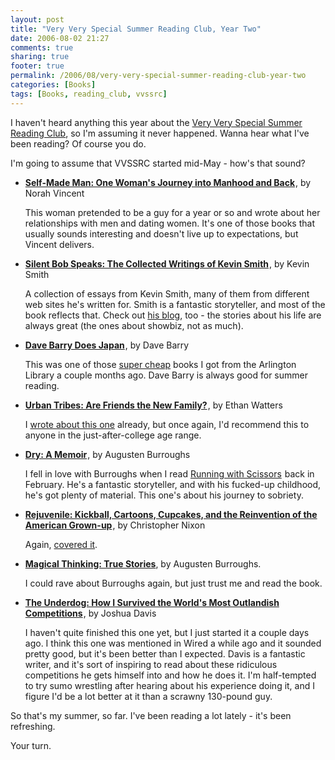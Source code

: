 ```yaml
---
layout: post
title: "Very Very Special Summer Reading Club, Year Two"
date: 2006-08-02 21:27
comments: true
sharing: true
footer: true
permalink: /2006/08/very-very-special-summer-reading-club-year-two
categories: [Books]
tags: [Books, reading_club, vvssrc]
---
```

<p>I haven't heard anything this year about the <a href="/2005/06/very-very-special-summer-reading-club">Very Very Special Summer Reading Club</a>, so I'm assuming it never happened.  Wanna hear what I've been reading?  Of course you do.</p>

<p>I'm going to assume that VVSSRC started mid-May - how's that sound?</p>

<ul>
<li><b><a href="http://www.amazon.com/exec/obidos/redirect?link_code=as2&path=ASIN/0670034665&tag=brocklicom-20&camp=1789&creative=9325">Self-Made Man: One Woman's Journey into Manhood and Back</a><img src="http://www.assoc-amazon.com/e/ir?t=brocklicom-20&l=as2&o=1&a=0670034665" width="1" height="1" border="0" alt="" style="border:none !important; margin:0px !important;" /></b>, by Norah Vincent</li>
<p>This woman pretended to be a guy for a year or so and wrote about her relationships with men and dating women.  It's one of those books that usually sounds interesting and doesn't live up to expectations, but Vincent delivers.</p>

<li><b><a href="http://www.amazon.com/exec/obidos/redirect?link_code=as2&path=ASIN/1401359736&tag=brocklicom-20&camp=1789&creative=9325">Silent Bob Speaks: The Collected Writings of Kevin Smith</a><img src="http://www.assoc-amazon.com/e/ir?t=brocklicom-20&l=as2&o=1&a=1401359736" width="1" height="1" border="0" alt="" style="border:none !important; margin:0px !important;" /></b>, by Kevin Smith</li>
<p>A collection of essays from Kevin Smith, many of them from different web sites he's written for.  Smith is a fantastic storyteller, and most of the book reflects that.  Check out <a href="http://www.silentbobspeaks.com/">his blog</a>, too - the stories about his life are always great (the ones about showbiz, not as much).</p>

<li><b><a href="http://www.amazon.com/exec/obidos/redirect?link_code=as2&path=ASIN/0449908100&tag=brocklicom-20&camp=1789&creative=9325">Dave Barry Does Japan</a><img src="http://www.assoc-amazon.com/e/ir?t=brocklicom-20&l=as2&o=1&a=0449908100" width="1" height="1" border="0" alt="" style="border:none !important; margin:0px !important;" /></b>, by Dave Barry</li>
<p>This was one of those <a href="http://flickr.com/photos/brockli/137036212/">super cheap</a> books I got from the Arlington Library a couple months ago.  Dave Barry is always good for summer reading.</p>

<li><b><a href="http://www.amazon.com/exec/obidos/redirect?link_code=as2&path=ASIN/1582344418&tag=brocklicom-20&camp=1789&creative=9325">Urban Tribes: Are Friends the New Family?</a><img src="http://www.assoc-amazon.com/e/ir?t=brocklicom-20&l=as2&o=1&a=1582344418" width="1" height="1" border="0" alt="" style="border:none !important; margin:0px !important;" /></b>, by Ethan Watters</li>
<p>I <a href="/2006/07/i-dont-wanna-grow">wrote about this one</a> already, but once again, I'd recommend this to anyone in the just-after-college age range.</p>

<li><b><a href="http://www.amazon.com/exec/obidos/redirect?link_code=as2&path=ASIN/0312423799&tag=brocklicom-20&camp=1789&creative=9325">Dry: A Memoir</a><img src="http://www.assoc-amazon.com/e/ir?t=brocklicom-20&l=as2&o=1&a=0312423799" width="1" height="1" border="0" alt="" style="border:none !important; margin:0px !important;" /></b>, by Augusten Burroughs</li>
<p>I fell in love with Burroughs when I read <a href="http://www.amazon.com/exec/obidos/redirect?link_code=as2&path=ASIN/031242227X&tag=brocklicom-20&camp=1789&creative=9325">Running with Scissors</a><img src="http://www.assoc-amazon.com/e/ir?t=brocklicom-20&l=as2&o=1&a=031242227X" width="1" height="1" border="0" alt="" style="border:none !important; margin:0px !important;" /> back in February.  He's a fantastic storyteller, and with his fucked-up childhood, he's got plenty of material.  This one's about his journey to sobriety.</p>

<li><b><a href="http://www.amazon.com/exec/obidos/redirect?link_code=as2&path=ASIN/1400080886&tag=brocklicom-20&camp=1789&creative=9325">Rejuvenile: Kickball, Cartoons, Cupcakes, and the Reinvention of the American Grown-up</a><img src="http://www.assoc-amazon.com/e/ir?t=brocklicom-20&l=as2&o=1&a=1400080886" width="1" height="1" border="0" alt="" style="border:none !important; margin:0px !important;" /></b>, by Christopher Nixon</li>
<p>Again, <a href="/2006/07/i-dont-wanna-grow">covered it</a>.</p>

<li><b><a href="http://www.amazon.com/gp/product/0312315945/">Magical Thinking: True Stories</a></b>, by Augusten Burroughs.</li>
<p>I could rave about Burroughs again, but just trust me and read the book.</p>

<li><b><a href="http://www.amazon.com/exec/obidos/redirect?link_code=as2&path=ASIN/0345476581&tag=brocklicom-20&camp=1789&creative=9325">The Underdog: How I Survived the World's Most Outlandish Competitions</a><img src="http://www.assoc-amazon.com/e/ir?t=brocklicom-20&l=as2&o=1&a=0345476581" width="1" height="1" border="0" alt="" style="border:none !important; margin:0px !important;" /></b>, by Joshua Davis</li>
<p>I haven't quite finished this one yet, but I just started it a couple days ago.  I think this one was mentioned in Wired a while ago and it sounded pretty good, but it's been better than I expected.  Davis is a fantastic writer, and it's sort of inspiring to read about these ridiculous competitions he gets himself into and how he does it.  I'm half-tempted to try sumo wrestling after hearing about his experience doing it, and I figure I'd be a lot better at it than a scrawny 130-pound guy.</p>
</ul>

<p>So that's my summer, so far.  I've been reading a lot lately - it's been refreshing.</p>

<p>Your turn.</p>
